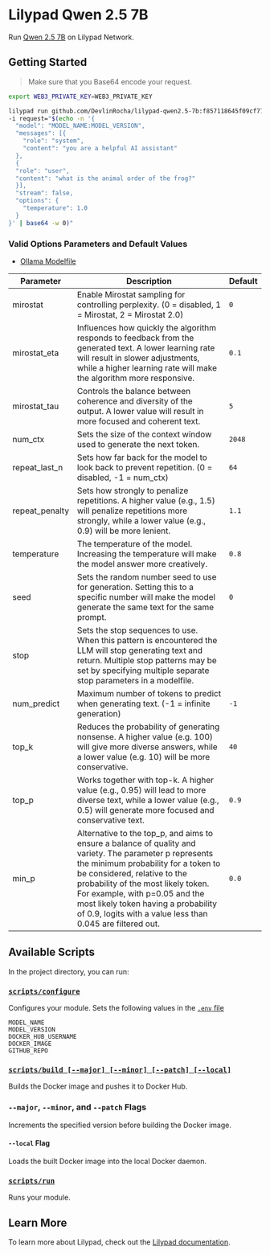 # Lilypad Qwen 2.5 7B

Run [Qwen 2.5 7B](https://ollama.com/library/qwen2.5) on Lilypad Network.

## Getting Started

> Make sure that you Base64 encode your request.

```sh
export WEB3_PRIVATE_KEY=WEB3_PRIVATE_KEY

lilypad run github.com/DevlinRocha/lilypad-qwen2.5-7b:f857118645f09cf77557abfe23ac1e23b2fb9e6b \
-i request="$(echo -n '{
  "model": "MODEL_NAME:MODEL_VERSION",
  "messages": [{
    "role": "system",
    "content": "you are a helpful AI assistant"
  },
  {
  "role": "user",
  "content": "what is the animal order of the frog?"
  }],
  "stream": false,
  "options": {
    "temperature": 1.0
  }
}' | base64 -w 0)"
```

### Valid Options Parameters and Default Values

- [Ollama Modelfile](https://github.com/ollama/ollama/blob/main/docs/modelfile.md#valid-parameters-and-values)

| Parameter      | Description                                                                                                                                                                                                                                                                                                                                                 | Default |
| -------------- | ----------------------------------------------------------------------------------------------------------------------------------------------------------------------------------------------------------------------------------------------------------------------------------------------------------------------------------------------------------- | ------- |
| mirostat       | Enable Mirostat sampling for controlling perplexity. (0 = disabled, 1 = Mirostat, 2 = Mirostat 2.0)                                                                                                                                                                                                                                                         | `0`     |
| mirostat_eta   | Influences how quickly the algorithm responds to feedback from the generated text. A lower learning rate will result in slower adjustments, while a higher learning rate will make the algorithm more responsive.                                                                                                                                           | `0.1`   |
| mirostat_tau   | Controls the balance between coherence and diversity of the output. A lower value will result in more focused and coherent text.                                                                                                                                                                                                                            | `5`     |
| num_ctx        | Sets the size of the context window used to generate the next token.                                                                                                                                                                                                                                                                                        | `2048`  |
| repeat_last_n  | Sets how far back for the model to look back to prevent repetition. (0 = disabled, -1 = num_ctx)                                                                                                                                                                                                                                                            | `64`    |
| repeat_penalty | Sets how strongly to penalize repetitions. A higher value (e.g., 1.5) will penalize repetitions more strongly, while a lower value (e.g., 0.9) will be more lenient.                                                                                                                                                                                        | `1.1`   |
| temperature    | The temperature of the model. Increasing the temperature will make the model answer more creatively.                                                                                                                                                                                                                                                        | `0.8`   |
| seed           | Sets the random number seed to use for generation. Setting this to a specific number will make the model generate the same text for the same prompt.                                                                                                                                                                                                        | `0`     |
| stop           | Sets the stop sequences to use. When this pattern is encountered the LLM will stop generating text and return. Multiple stop patterns may be set by specifying multiple separate stop parameters in a modelfile.                                                                                                                                            |         |
| num_predict    | Maximum number of tokens to predict when generating text. (-1 = infinite generation)                                                                                                                                                                                                                                                                        | `-1`    |
| top_k          | Reduces the probability of generating nonsense. A higher value (e.g. 100) will give more diverse answers, while a lower value (e.g. 10) will be more conservative.                                                                                                                                                                                          | `40`    |
| top_p          | Works together with top-k. A higher value (e.g., 0.95) will lead to more diverse text, while a lower value (e.g., 0.5) will generate more focused and conservative text.                                                                                                                                                                                    | `0.9`   |
| min_p          | Alternative to the top_p, and aims to ensure a balance of quality and variety. The parameter p represents the minimum probability for a token to be considered, relative to the probability of the most likely token. For example, with p=0.05 and the most likely token having a probability of 0.9, logits with a value less than 0.045 are filtered out. | `0.0`   |

## Available Scripts

In the project directory, you can run:

### [`scripts/configure`](scripts/configure)

Configures your module.
Sets the following values in the [`.env` file](.env)

```
MODEL_NAME
MODEL_VERSION
DOCKER_HUB_USERNAME
DOCKER_IMAGE
GITHUB_REPO
```

### [`scripts/build [--major] [--minor] [--patch] [--local]`](scripts/build)

Builds the Docker image and pushes it to Docker Hub.

### `--major`, `--minor`, and `--patch` Flags

Increments the specified version before building the Docker image.

#### `--local` Flag

Loads the built Docker image into the local Docker daemon.

### [`scripts/run`](scripts/run)

Runs your module.

## Learn More

To learn more about Lilypad, check out the [Lilypad documentation](https://docs.lilypad.tech/lilypad).
